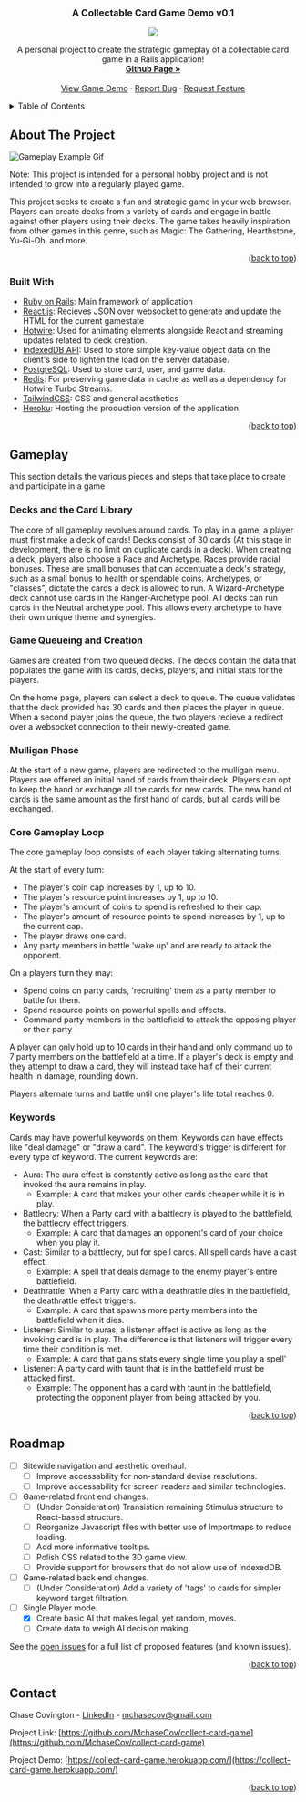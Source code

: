 <div id="top"></div>

<h3 align="center">A Collectable Card Game Demo v0.1</h3>

<p align="center">
  <a href="https://github.com/MchaseCov/collect-card-game/actions/workflows/model-rspec.yml">
  <img src="https://github.com/MchaseCov/collect-card-game/actions/workflows/model-rspec.yml/badge.svg">
  </a>
</p>

  <p align="center">
    A personal project to create the strategic gameplay of a collectable card game in a Rails application!
    <br />
    <a href="https://github.com/MchaseCov/collect-card-game"><strong>Github Page »</strong></a>
    <br />
    <br />
    <a href="https://collect-card-game.herokuapp.com/">View Game Demo</a>
    ·
    <a href="https://github.com/MchaseCov/collect-card-game/issues">Report Bug</a>
    ·
    <a href="https://github.com/MchaseCov/collect-card-game/issues">Request Feature</a>
  </p>
</div>

<!-- TABLE OF CONTENTS -->
<details>
  <summary>Table of Contents</summary>
  <ol>
    <li>
      <a href="#about-the-project">About The Project</a>
      <ul>
        <li><a href="#built-with">Built With</a></li>
      </ul>
    </li>
    <li>
      <a href="#gameplay">Gameplay</a>
      <ul>
        <li><a href="#decks-and-the-card-library">Decks and the Card Library</a></li>
        <li><a href="#game-queueing-and-creation">Game Queueing and Creation</a></li>
        <li><a href="#mulligan-phase">Mulligan Phase</a></li>
        <li><a href="#core-gameplay-loop">Core Gameplay Loop</a></li>
      </ul>
    </li>
    <li><a href="#roadmap">Roadmap</a></li>
    <li><a href="#contact">Contact</a></li>
  </ol>
</details>

<!-- ABOUT THE PROJECT -->

## About The Project

![Gameplay Example Gif](https://i.imgur.com/lenerbS.gif)

Note: This project is intended for a personal hobby project and is not intended to grow into a regularly played game.

This project seeks to create a fun and strategic game in your web browser. Players can create decks from a variety of cards and engage in battle against other players using their decks. The game takes heavily inspiration from other games in this genre, such as Magic: The Gathering, Hearthstone, Yu-Gi-Oh, and more.

<p align="right">(<a href="#top">back to top</a>)</p>

### Built With

- [Ruby on Rails](https://rubyonrails.org/): Main framework of application
- [React.js](https://reactjs.org/): Recieves JSON over websocket to generate and update the HTML for the current gamestate
- [Hotwire](https://hotwired.dev/): Used for animating elements alongside React and streaming updates related to deck creation.
- [IndexedDB API](https://www.w3.org/TR/IndexedDB/): Used to store simple key-value object data on the client's side to lighten the load on the server database.
- [PostgreSQL](https://www.postgresql.org/): Used to store card, user, and game data.
- [Redis](https://redis.io/): For preserving game data in cache as well as a dependency for Hotwire Turbo Streams.
- [TailwindCSS](https://tailwindcss.com/): CSS and general aesthetics
- [Heroku](https://www.heroku.com/): Hosting the production version of the application.

<p align="right">(<a href="#top">back to top</a>)</p>

<!-- GAMEPLAY -->

## Gameplay

This section details the various pieces and steps that take place to create and participate in a game

### Decks and the Card Library

The core of all gameplay revolves around cards. To play in a game, a player must first make a deck of cards! Decks consist of 30 cards (At this stage in development, there is no limit on duplicate cards in a deck). When creating a deck, players also choose a Race and Archetype. Races provide racial bonuses. These are small bonuses that can accentuate a deck's strategy, such as a small bonus to health or spendable coins. Archetypes, or "classes", dictate the cards a deck is allowed to run. A Wizard-Archetype deck cannot use cards in the Ranger-Archetype pool. All decks can run cards in the Neutral archetype pool. This allows every archetype to have their own unique theme and synergies.

### Game Queueing and Creation

Games are created from two queued decks. The decks contain the data that populates the game with its cards, decks, players, and initial stats for the players.

On the home page, players can select a deck to queue. The queue validates that the deck provided has 30 cards and then places the player in queue. When a second player joins the queue, the two players recieve a redirect over a websocket connection to their newly-created game.

### Mulligan Phase

At the start of a new game, players are redirected to the mulligan menu. Players are offered an initial hand of cards from their deck. Players can opt to keep the hand or exchange all the cards for new cards. The new hand of cards is the same amount as the first hand of cards, but all cards will be exchanged.

### Core Gameplay Loop

The core gameplay loop consists of each player taking alternating turns.

At the start of every turn:

- The player's coin cap increases by 1, up to 10.
- The player's resource point increases by 1, up to 10.
- The player's amount of coins to spend is refreshed to their cap.
- The player's amount of resource points to spend increases by 1, up to the current cap.
- The player draws one card.
- Any party members in battle 'wake up' and are ready to attack the opponent.

On a players turn they may:

- Spend coins on party cards, 'recruiting' them as a party member to battle for them.
- Spend resource points on powerful spells and effects.
- Command party members in the battlefield to attack the opposing player or their party

A player can only hold up to 10 cards in their hand and only command up to 7 party members on the battlefield at a time.
If a player's deck is empty and they attempt to draw a card, they will instead take half of their current health in damage, rounding down.

Players alternate turns and battle until one player's life total reaches 0.

### Keywords

Cards may have powerful keywords on them. Keywords can have effects like "deal damage" or "draw a card". The keyword's trigger is different for every type of keyword. The current keywords are:

- Aura: The aura effect is constantly active as long as the card that invoked the aura remains in play.
  - Example: A card that makes your other cards cheaper while it is in play.
- Battlecry: When a Party card with a battlecry is played to the battlefield, the battlecry effect triggers.
  - Example: A card that damages an opponent's card of your choice when you play it.
- Cast: Similar to a battlecry, but for spell cards. All spell cards have a cast effect.
  - Example: A spell that deals damage to the enemy player's entire battlefield.
- Deathrattle: When a Party card with a deathrattle dies in the battlefield, the deathrattle effect triggers.
  - Example: A card that spawns more party members into the battlefield when it dies.
- Listener: Similar to auras, a listener effect is active as long as the invoking card is in play. The difference is that listeners will trigger every time their condition is met.
  - Example: A card that gains stats every single time you play a spell'
- Listener: A party card with taunt that is in the battlefield must be attacked first.
  - Example: The opponent has a card with taunt in the battlefield, protecting the opponent player from being attacked by you.

<p align="right">(<a href="#top">back to top</a>)</p>

<!-- ROADMAP -->

## Roadmap

- [ ] Sitewide navigation and aesthetic overhaul.
  - [ ] Improve accessability for non-standard devise resolutions.
  - [ ] Improve accessability for screen readers and similar technologies.
- [ ] Game-related front end changes.
  - [ ] (Under Consideration) Transistion remaining Stimulus structure to React-based structure.
  - [ ] Reorganize Javascript files with better use of Importmaps to reduce loading.
  - [ ] Add more informative tooltips.
  - [ ] Polish CSS related to the 3D game view.
  - [ ] Provide support for browsers that do not allow use of IndexedDB.
- [ ] Game-related back end changes.
  - [ ] (Under Consideration) Add a variety of 'tags' to cards for simpler keyword target filtration.
- [ ] Single Player mode.
  - [x] Create basic AI that makes legal, yet random, moves.
  - [ ] Create data to weigh AI decision making.

See the [open issues](https://github.com/MchaseCov/collect-card-game/issues) for a full list of proposed features (and known issues).

<p align="right">(<a href="#top">back to top</a>)</p>

<!-- CONTACT -->

## Contact

Chase Covington - [LinkedIn](https://www.linkedin.com/in/chase-covington-784886228/) - mchasecov@gmail.com

Project Link: [https://github.com/MchaseCov/collect-card-game](https://github.com/MchaseCov/collect-card-game)

Project Demo: [https://collect-card-game.herokuapp.com/](https://collect-card-game.herokuapp.com/)

<p align="right">(<a href="#top">back to top</a>)</p>
